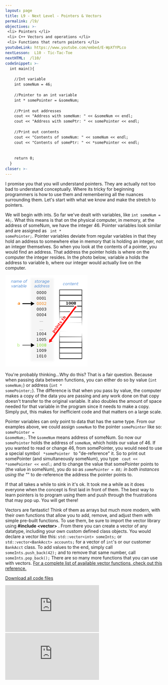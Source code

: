 ```yaml
---
layout: page
title: L9 - Next Level - Pointers & Vectors
permalink: /l9/
objectives: >-
 <li> Pointers </li>
 <li> C++ Vectors and operations </li>
 <li> Functions that return pointers </li>
youtubeLink: https://www.youtube.com/embed/E-WpXfYPLco
nextLesson:  L10 - Tic-Tac-Toe
nextHTML:  /l10/
codeSnippet: >-
  int main(){

    //Int variable
    int someNum = 46;

    //Pointer to an int variable
    int * somePointer = &someNum;

    //Print out addresses
    cout << "Address with someNum: " << &someNum << endl;
    cout << "Address with somePtr: " << somePointer << endl;

    //Print out contents
    cout << "Contents of someNum: " << someNum << endl;
    cout << "Contents of somePtr: " << *somePointer << endl;


    return 0;
  }
closer: >-
---
```

I promise you that you will understand pointers.  They are actually not too bad to understand conceptually. Where its tricky for beginning programmers is how to use them and remembering all the nuances surrounding them.  Let's start with what we know and make the stretch to pointers.  

We will begin with ints.  So far we've dealt with variables, like <code>int someNum = 46;</code>.  What this means is that on the physical computer, in memory, at the address of someNum, we have the integer 46.  Pointer variables look similar and are assigned as <code> int * somePointer;</code>. Pointer variables deviate from regular variables in that they hold an address to somewhere else in memory that is holding an integer, not an integer themselves.  So when you look at the contents of a pointer, you would find an address.  That address the pointer holds is where on the computer the integer resides.  In the photo below, variable a holds the address to variable b, where our integer would actually live on the computer.

 <img src="../img/pointers.png" alt="pointers" >

You're probably thinking...Why do this?  That is a fair question.  Because when passing data between functions, you can either do so by value (<code>int someNum;</code>) or address (<code>int * somePointer;</code>). The difference is that when you pass by value, the computer makes a copy of the data you are passing and any work done on that copy doesn't transfer to the original variable.  It also doubles the amount of space needed for that variable in the program since it needs to make a copy.  Simply put, this makes for inefficient code and that matters on a large scale.

Pointer variables can only point to data that has the same type.  From our examples above, we could assign <code>someNum</code> to the pointer <code>somePointer</code> like so: <code>somePointer = &someNum;</code>.  The <code>&someNum</code> means address of someNum.  So now our <code>somePointer</code> holds the address of <code>someNum</code>, which holds our value of 46.  If you wanted to read or change 46, from somePointer, you would need to use a special symbol <code> *somePointer </code> to "de-reference" it. So to print out somePointer (and simultaneously someNum), you type <code> cout << *somePointer << endl;</code> and to change the value that somePointer points to (the value in someNum), you do so as <code>*somePointer = 88;</code> in both instances using the "*" to de-reference the address the pointer points to.

If that all takes a while to sink in it's ok.  It took me a while as it does everyone when the concept is first laid in front of them.  The best way to learn pointers is to program using them and push through the frustrations that may pop up. You will get there!

Vectors are fantastic!  Think of them as arrays but much more modern, with their own functions that allow you to add, remove, and adjust them with simple pre-built functions.  To use them, be sure to import the vector library using <b>#include &lt;vector&gt;</b>  .  From there you can create a vector of any datatype, including your own custom defined class objects.  You would declare a vector like this:  <code>std::vector&lt;int&gt; someInts;</code> or <code>std::vector&lt;BankAcct&gt; accounts;</code> for a vector of <code>int</code>'s or our customer <code>BankAcct</code> class.  To add values to the end, simply call <code>someInts.push_back(42);</code> and to remove that same number, call <code>someInts.pop_back();</code>  There are so many more functions that you can use with vectors. <a href="http://www.cplusplus.com/reference/vector/vector/"> For a complete list of available vector functions, check out this reference.</a>

 <a href="../../projectCode/l9.zip" download>Download all code files</a>

<div class="embed-responsive embed-responsive-16by9 vid">
  <iframe class="embed-responsive-item" src="https://www.youtube.com/embed/ZtEK3hUguww" frameborder="0" allow="encrypted-media" allowfullscreen></iframe>
</div>

<div class="embed-responsive embed-responsive-16by9 vid">
  <iframe class="embed-responsive-item" src="https://www.youtube.com/embed/JEgAkxICluQ" frameborder="0" allow="encrypted-media" allowfullscreen></iframe>
</div>
